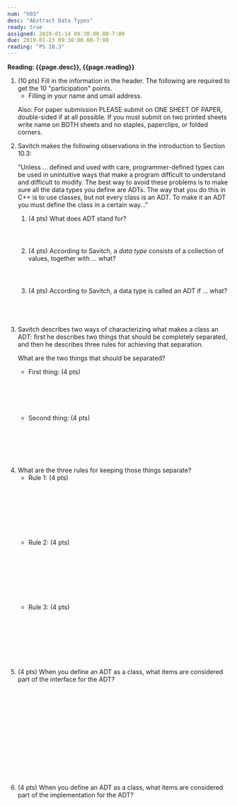 ```yaml
---
num: "h03"
desc: "Abstract Data Types"
ready: true
assigned: 2019-01-14 09:30:00.00-7:00
due: 2019-01-23 09:30:00.00-7:00
reading: "PS 10.3"
---
```


<b>Reading: {{page.desc}}, {{page.reading}}</b>
 
<ol start="1">

<li>(10 pts) Fill in the information in the header. The following are required to get the 10 "participation" points.
    <ul>
    <li>Filling in your name and umail address.<br /></li>
    </ul>
    <p>Also: For paper submission PLEASE submit on ONE SHEET OF PAPER, double-sided if at all possible. If you must submit on two printed sheets write name on BOTH sheets and no staples, paperclips, or folded corners.<br />
    </p>
 </li> 

<li>Savitch makes the following observations in the introduction to
	Section 10.3:
	<p>"Unless ... defined and used with care, programmer-defined types can be used in unintuitive ways that make a program difficult to understand and difficult to modify. The best way to avoid these problems is to make sure all the data types you define are ADTs. The way that you do this in C++ is to use classes, but not every class is an ADT. To make it an ADT you must define the class in a certain way..."</p>
  <ol>
  	<li style='margin-bottom:4em;'>(4 pts) What does ADT stand for?</li>
    <li style='margin-bottom:4em;'>(4 pts) According to Savitch, a <i>data type</i> consists of a collection of values, together with ... what?</li>
    <li style='margin-bottom:5em;'>(4 pts) According to Savitch, a data type is called an ADT if ... what?</li>
  </ol>
</li>

<li> Savitch describes two ways of characterizing what makes a class an ADT: first he describes two things that should be completely separated, and then he describes three rules for achieving that separation.

 What are the two things that should be separated?
	<ul>
		<li>First thing: (4 pts) <div style="margin-top:5em;">&#160;</div></li>
		<li>Second thing: (4 pts) <div style="margin-top:5em;">&#160;</div></li>
	</ul>
</li>

<div class="pagebreak"></div>

<li>What are the three rules for keeping those things separate? 
	<ul>
 		<li>Rule 1: (4 pts) <div style="margin-top:8em;">&#160;</div></li>
 		<li>Rule 2: (4 pts) <div style="margin-top:8em;">&#160;</div></li>
 		<li>Rule 3: (4 pts) <div style="margin-top:8em;">&#160;</div></li>
	</ul>
</li>

<li>(4 pts) When you define an ADT as a class, what items are considered part of the interface for the ADT? <div style="margin-top:15em;">&#160;</div> </li>

<li>(4 pts) When you define an ADT as a class, what items are considered part of the implementation for the ADT? <div style="margin-top:12em;">&#160;</div> </li>
</ol>

